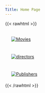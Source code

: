```yaml
---
Title: Home Page
---
```


{{< rawhtml >}}
<div class="row">
  <div class="four columns">
		<a href="/movies/">
    <img class="center" style="margin:20px" title="Movies" src="icons/cinema.png">
	  </a>
  </div>
  <div class="four columns value-prop">
		<a href="/directors/">
    <img class="center" style="margin:20px" title="directors" src="icons/director.svg">
	  </a>
  </div>
  <div class="four columns value-prop">
		<a href="/publishers/">
    <img class="center" style="margin:20px" title="Publishers" src="icons/publishers.svg">
	 </a>
  </div>
</div>
{{< /rawhtml >}}
